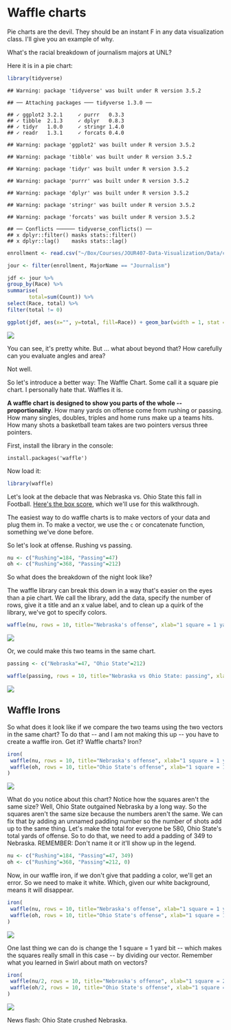 # Waffle charts

Pie charts are the devil. They should be an instant F in any data visualization class. I'll give you an example of why.

What's the racial breakdown of journalism majors at UNL?

Here it is in a pie chart:


```r
library(tidyverse)
```

```
## Warning: package 'tidyverse' was built under R version 3.5.2
```

```
## ── Attaching packages ─── tidyverse 1.3.0 ──
```

```
## ✓ ggplot2 3.2.1     ✓ purrr   0.3.3
## ✓ tibble  2.1.3     ✓ dplyr   0.8.3
## ✓ tidyr   1.0.0     ✓ stringr 1.4.0
## ✓ readr   1.3.1     ✓ forcats 0.4.0
```

```
## Warning: package 'ggplot2' was built under R version 3.5.2
```

```
## Warning: package 'tibble' was built under R version 3.5.2
```

```
## Warning: package 'tidyr' was built under R version 3.5.2
```

```
## Warning: package 'purrr' was built under R version 3.5.2
```

```
## Warning: package 'dplyr' was built under R version 3.5.2
```

```
## Warning: package 'stringr' was built under R version 3.5.2
```

```
## Warning: package 'forcats' was built under R version 3.5.2
```

```
## ── Conflicts ────── tidyverse_conflicts() ──
## x dplyr::filter() masks stats::filter()
## x dplyr::lag()    masks stats::lag()
```

```r
enrollment <- read.csv("~/Box/Courses/JOUR407-Data-Visualization/Data/collegeenrollment.csv")

jour <- filter(enrollment, MajorName == "Journalism")

jdf <- jour %>% 
group_by(Race) %>%
summarise(
       total=sum(Count)) %>%
select(Race, total) %>% 
filter(total != 0)

ggplot(jdf, aes(x="", y=total, fill=Race)) + geom_bar(width = 1, stat = "identity") + coord_polar("y", start=0)
```

![](14-wafflecharts_files/figure-epub3/unnamed-chunk-1-1.png)<!-- -->

You can see, it's pretty white. But ... what about beyond that? How carefully can you evaluate angles and area?

Not well.

So let's introduce a better way: The Waffle Chart. Some call it a square pie chart. I personally hate that. Waffles it is. 

**A waffle chart is designed to show you parts of the whole -- proportionality**. How many yards on offense come from rushing or passing. How many singles, doubles, triples and home runs make up a teams hits. How many shots a basketball team takes are two pointers versus three pointers. 

First, install the library in the console: 

`install.packages('waffle')`

Now load it: 


```r
library(waffle)
```

Let's look at the debacle that was Nebraska vs. Ohio State this fall in Football. [Here's the box score](https://www.espn.com/college-football/matchup?gameId=401112241), which we'll use for this walkthrough. 

The easiest way to do waffle charts is to make vectors of your data and plug them in. To make a vector, we use the `c` or concatenate function, something we've done before. 

So let's look at offense. Rushing vs passing. 


```r
nu <- c("Rushing"=184, "Passing"=47)
oh <- c("Rushing"=368, "Passing"=212)
```

So what does the breakdown of the night look like?

The waffle library can break this down in a way that's easier on the eyes than a pie chart. We call the library, add the data, specify the number of rows, give it a title and an x value label, and to clean up a quirk of the library, we've got to specify colors. 


```r
waffle(nu, rows = 10, title="Nebraska's offense", xlab="1 square = 1 yard", colors = c("black", "red"))
```

![](14-wafflecharts_files/figure-epub3/unnamed-chunk-4-1.png)<!-- -->

Or, we could make this two teams in the same chart.


```r
passing <- c("Nebraska"=47, "Ohio State"=212)
```


```r
waffle(passing, rows = 10, title="Nebraska vs Ohio State: passing", xlab="1 square = 1 yard", colors = c("red", "black"))
```

![](14-wafflecharts_files/figure-epub3/unnamed-chunk-6-1.png)<!-- -->

## Waffle Irons

So what does it look like if we compare the two teams using the two vectors in the same chart? To do that -- and I am not making this up -- you have to create a waffle iron. Get it? Waffle charts? Iron? 


```r
iron(
 waffle(nu, rows = 10, title="Nebraska's offense", xlab="1 square = 1 yard", colors = c("black", "red")),
 waffle(oh, rows = 10, title="Ohio State's offense", xlab="1 square = 1 yard", colors = c("black", "red"))
)
```

![](14-wafflecharts_files/figure-epub3/unnamed-chunk-7-1.png)<!-- -->

What do you notice about this chart? Notice how the squares aren't the same size? Well, Ohio State outgained Nebraska by a long way. So the squares aren't the same size because the numbers aren't the same. We can fix that by adding an unnamed padding number so the number of shots add up to the same thing. Let's make the total for everyone be 580, Ohio State's total yards of offense. So to do that, we need to add a padding of 349 to Nebraska. REMEMBER: Don't name it or it'll show up in the legend.


```r
nu <- c("Rushing"=184, "Passing"=47, 349)
oh <- c("Rushing"=368, "Passing"=212, 0)
```

Now, in our waffle iron, if we don't give that padding a color, we'll get an error. So we need to make it white. Which, given our white background, means it will disappear.


```r
iron(
 waffle(nu, rows = 10, title="Nebraska's offense", xlab="1 square = 1 yard", colors = c("black", "red", "white")),
 waffle(oh, rows = 10, title="Ohio State's offense", xlab="1 square = 1 yard", colors = c("black", "red", "white"))
)
```

![](14-wafflecharts_files/figure-epub3/unnamed-chunk-9-1.png)<!-- -->

One last thing we can do is change the 1 square = 1 yard bit -- which makes the squares really small in this case -- by dividing our vector. Remember what you learned in Swirl about math on vectors?


```r
iron(
 waffle(nu/2, rows = 10, title="Nebraska's offense", xlab="1 square = 2 yards", colors = c("black", "red", "white")),
 waffle(oh/2, rows = 10, title="Ohio State's offense", xlab="1 square = 2 yards", colors = c("black", "red", "white"))
)
```

![](14-wafflecharts_files/figure-epub3/unnamed-chunk-10-1.png)<!-- -->

News flash: Ohio State crushed Nebraska. 
